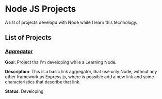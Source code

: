# Node JS Projects
A list of projects developd with Node while I learn this tecnhology.

## List of Projects  

### [Aggregator](https://github.com/fcarlosdev/node-js-study/tree/master/aggregator)

**Goal**: Project tha I'm developing while a Learning Node.  

**Description**: This is a basic link aggregator, that use only Node, without any other framework as Express.js, where is possible add a new link and some characteristics that describe that link.  

**Status**: Developing


